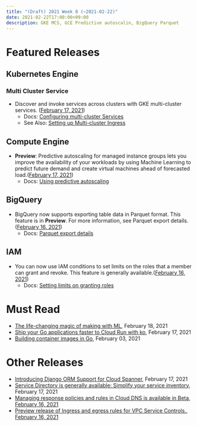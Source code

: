 ```yaml
---
title: "(Draft) 2021 Week 8 (~2021-02-22)"
date: 2021-02-22T17:00:00+09:00
description: GKE MCS, GCE Predictive autoscalin, BigQuery Parquet
---
```


# Featured Releases

## Kubernetes Engine
### Multi Cluster Service
- Discover and invoke services across clusters with GKE multi-cluster services. ([February 17, 2021](https://cloud.google.com/blog/products/containers-kubernetes/introducing-gke-multi-cluster-services))
    - Docs: [Configuring multi-cluster Services](https://cloud.google.com/kubernetes-engine/docs/how-to/multi-cluster-services)
    - See Also: [Setting up Multi-cluster Ingress](https://cloud.google.com/kubernetes-engine/docs/how-to/multi-cluster-ingress-setup)

## Compute Engine
- **Preview**: Predictive autoscaling for managed instance groups lets you improve the availability of your workloads by using Machine Learning to predict future demand and create virtual machines ahead of forecasted load.([February 17, 2021](https://cloud.google.com/release-notes#February_17_2021))
    - Docs: [Using predictive autoscaling](https://cloud.google.com/compute/docs/autoscaler/predictive-autoscaling)

## BigQuery
- BigQuery now supports exporting table data in Parquet format. This feature is in **Preview**. For more information, see Parquet export details.([February 16, 2021](https://cloud.google.com/release-notes#February_16_2021))
    - Docs: [Parquet export details](https://cloud.google.com/bigquery/docs/exporting-data#parquet_export_details)

## IAM
- You can now use IAM conditions to set limits on the roles that a member can grant and revoke. This feature is generally available.([February 16, 2021](https://cloud.google.com/release-notes#February_16_2021))
    - Docs: [Setting limits on granting roles](https://cloud.google.com/iam/docs/setting-limits-on-granting-roles)

# Must Read
- [The life-changing magic of making with ML](https://cloud.google.com/blog/topics/developers-practitioners/life-changing-magic-making-ml), February 18, 2021
- [Ship your Go applications faster to Cloud Run with ko](https://cloud.google.com/blog/topics/developers-practitioners/ship-your-go-applications-faster-cloud-run-ko), February 17, 2021
- [Building container images in Go](https://ahmet.im/blog/building-container-images-in-go/), February 03, 2021

# Other Releases
- [Introducing Django ORM Support for Cloud Spanner](https://cloud.google.com/blog/topics/developers-practitioners/introducing-django-cloud-spanner-database), February 17, 2021
- [Service Directory is generally available: Simplify your service inventory](https://cloud.google.com/blog/products/networking/service-directory-is-ga-and-adds-automatic-service-registration), February 17, 2021
- [Managing response policies and rules in Cloud DNS is available in Beta](https://cloud.google.com/dns/docs/zones/creating-response-policies), [February 16, 2021](https://cloud.google.com/release-notes#February_16_2021)
- [Preview release of Ingress and egress rules for VPC Service Controls.](https://cloud.google.com/vpc-service-controls/docs/ingress-egress-rules), [February 16, 2021](https://cloud.google.com/release-notes#February_16_2021)
